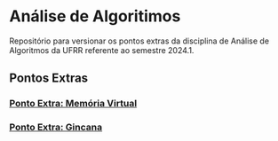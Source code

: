 # Análise de Algoritimos

Repositório para versionar os pontos extras da disciplina de Análise de Algoritmos da UFRR referente ao semestre 2024.1.

## Pontos Extras

### [Ponto Extra: Memória Virtual](https://github.com/Rosialdo/memoria_virtual.git)

### [Ponto Extra: Gincana](https://github.com/ed-henrique/analise-de-algoritmos/tree/main/equipe-1)
